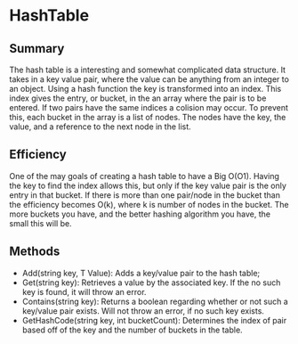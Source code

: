 ﻿# HashTable

## Summary
The hash table is a interesting and somewhat complicated data structure. It takes in a key value pair, where the value
can be anything from an integer to an object. Using a hash function the key is transformed into an index. This index 
gives the entry, or bucket, in the an array where the pair is to be entered. If two pairs have the same indices a colision may occur.
To prevent this, each bucket in the array is a list of nodes. The nodes have the key, the value, and a reference to the 
next node in the list. 

## Efficiency
One of the may goals of creating a hash table to have a Big O(O1). Having the key to find the index allows this, but only 
if the key value pair is the only entry in that bucket. If there is more than one pair/node in the bucket than the efficiency
becomes O(k), where k is number of nodes in the bucket. The more buckets you have, and the better hashing algorithm you have,
the small this will be.

## Methods 
- Add(string key, T Value): Adds a key/value pair to the hash table;
- Get(string key): Retrieves a value by the associated key. If the no such key is found, it will throw an error.
- Contains(string key): Returns a boolean regarding whether or not such a key/value pair exists. Will not throw an error,
if no such key exists.
- GetHashCode(string key, int bucketCount): Determines the index of pair based off of the key and the number of buckets 
in the table.